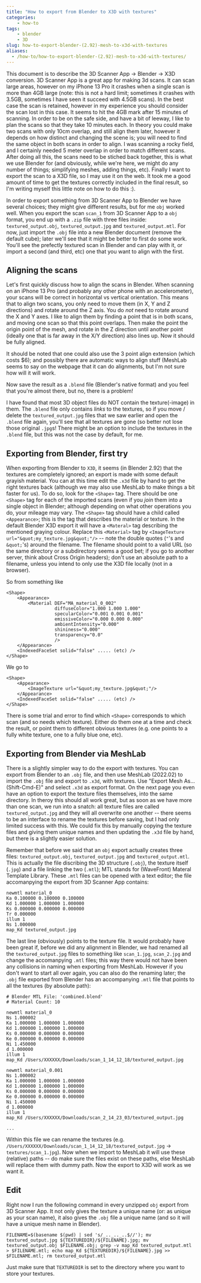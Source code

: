 ```yaml
---
title: "How to export from Blender to X3D with textures"
categories:
    - how-to
tags:
    - blender
    - 3D
slug: how-to-export-blender-(2.92)-mesh-to-x3d-with-textures
aliases:
  - /how-to/how-to-export-blender-(2.92)-mesh-to-x3d-with-textures/
---
```

This document is to describe the 3D Scanner App -> Blender -> X3D conversion. 3D Scanner App is a great app for making 3d scans. It can scan large areas, however on my iPhone 13 Pro it crashes when a single scan is more than 4GB large (note: this is not a hard limit; sometimes it crashes with 3.5GB, sometimes I have seen it succeed with 4.5GB scans). In the best case the scan is retained, however in my experience you should consider the scan lost in this case. It seems to hit the 4GB mark after 15 minutes of scanning. In order to be on the safe side, and have a bit of leeway, I like to plan the scans so that they take 10 minutes each. In theory you could make two scans with only 10cm overlap, and still align them later, however it depends on how distinct and changing the scene is; you will need to find the same object in both scans in order to align. I was scanning a rocky field, and I certainly needed 5 meter overlap in order to match different scans. After doing all this, the scans need to be stiched back together, this is what we use Blender for (and obviously, while we're here, we might do any number of things; simplifying meshes, adding things, etc). Finally I want to export the scan to a X3D file, so I may use it on the web.
It took me a good amount of time to get the textures correctly included in the final result, so I'm writing myself this little note on how to do this :).

In order to export something from 3D Scanner App to Blender we have several choices; they might give different results, but for me `obj` worked well.
When you export the scan `scan_1` from 3D Scanner App to a `obj` format, you end up with a `.zip` file with three files inside: `textured_output.obj`, `textured_output.jpg` and `textured_output.mtl`.
For now, just import the `.obj` file into a new Blender document (remove the default cube); later we'll see that it might be better to first do some work.
You'll see the prefectly textured scan in Blender and can play with it, or import a second (and third, etc) one that you want to align with the first.

## Aligning the scans

Let's first quickly discuss how to align the scans in Blender.
When scanning on an iPhone 13 Pro (and probably any other phone with an accelerometer), your scans will be correct in horizontal vs vertical orientation.
This means that to align two scans, you only need to move them (in X, Y and Z directions) and rotate around the Z axis.
You do *not* need to rotate around the X and Y axes.
I like to align them by finding a point that is in both scans, and moving one scan so that this point overlaps.
Then make the point the origin point of the mesh, and rotate in the Z direction until another point (ideally one that is far away in the X/Y direction) also lines up.
Now it should be fully aligned.

It should be noted that one could also use the 3 point align extension (which costs $6); and possibly there are automatic ways to align stuff (MeshLab seems to say on the webpage that it can do alignments, but I'm not sure how will it will work.

Now save the result as a `.blend` file (Blender's native format) and you feel that you're almost there, but no, there is a problem!

I have found that most 3D object files do NOT contain the texture(-image) in them. The `.blend` file only contains *links* to the textures, so if you move / delete the `textured_output.jpg` files that we saw earlier and open the `.blend` file again, you'll see that all textures are gone (so better not lose those original `.jpg`s!
There might be an option to include the textures in the `.blend` file, but this was not the case by default, for me.

## Exporting from Blender, first try
When exporting from Blender to `X3D`, it seems (in Blender 2.92) that the textures are completely ignored; an export is made with some default grayish material.
You can at this time edit the `.x3d` file by hand to get the right textures back (although we may also use MeshLab to make things a bit faster for us).
To do so, look for the `<Shape>` tag.
There should be one `<Shape>` tag for each of the imported scans (even if you *join* them into a single object in Blender; although depending on what other operations you do, your mileage may vary.
The `<Shape>` tag should have a child called `<Appearance>`; this is the tag that describes the material or texture.
In the default Blender X3D export it will have a `<Materal>` tag describing the mentioned graying colour.
Replace this `<Material>` tag by `<ImageTexture url="&quot;my_texture.jpg&quot;"/>` -- note the double quotes (`"`'s and `&quot;`'s) around the filename.
The filename should point to a valid URL (so the same directory or a subdirectory seems a good bet; if you go to another server, think about Cross Origin headers); don't use an absolute path to a filename, unless you intend to only use the X3D file locally (not in a browser).

So from something like
```
<Shape>
    <Appearance>
        <Material DEF="MA_material_0_002"
                  diffuseColor="1.000 1.000 1.000"
                  specularColor="0.001 0.001 0.001"
                  emissiveColor="0.000 0.000 0.000"
                  ambientIntensity="0.000"
                  shininess="0.000"
                  transparency="0.0"
                  />
    </Appearance>
    <IndexedFaceSet solid="false" ..... (etc) />
</Shape>
```
We go to
```
<Shape>
    <Appearance>
        <ImageTexture url="&quot;my_texture.jpg&quot;"/>
    </Appearance>
    <IndexedFaceSet solid="false" ..... (etc) />
</Shape>
```

There is some trial and error to find which `<Shape>` corresponds to which scan (and so needs which texture).
Either do them one at a time and check the result, or point them to different obvious textures (e.g. one points to a fully white texture, one to a fully blue one, etc).

## Exporting from Blender via MeshLab
There is a slightly simpler way to do the export with textures.
You can export from Blender to an `.obj` file, and then use MeshLab (2022.02) to import the `.obj` file and export to `.x3d`, with textures.
Use "Export Mesh As... (Shift-Cmd-E)" and select `.x3d` as export format.
On the next page you even have an option to export the texture files themselves, into the same directory.
In theroy this should all work great, but as soon as we have more than one scan, we run into a snatch: all texture files are called `textured_output.jpg` and they will all overwrite one another -- there seems to be an interface to rename the textures before saving, but I had only limited success with this.
We could fix this by manually copying the texture files and giving them unique names and then updating the `.x3d` file by hand, but there is a slightly easier solution.

Remember that before we said that an `obj` export actually creates three files: `textured_output.obj`, `textured_output.jpg` and `textured_output.mtl`.
This is actually the file discribing the 3D structure (`.obj`), the texture itself (`.jpg`) and a file linking the two (`.mtl`); MTL stands for (WaveFront) Materal Template Library.
These `.mtl` files can be opened with a text editor; the file accomanpying the export from 3D Scanner App contains:

```
newmtl material_0
Ka 0.100000 0.100000 0.100000
Kd 1.000000 1.000000 1.000000
Ks 0.000000 0.000000 0.000000
Tr 0.000000
illum 1
Ns 1.000000
map_Kd textured_output.jpg
```

The last line (obviously) points to the texture file.
It would probably have been great if, before we did any alignment in Blender, we had renamed all the `textured_output.jpg` files to something like `scan_1.jpg`, `scan_2.jpg` and change the accomanpying `.mtl` files; this way there would not have been any collisions in naming when exporting from MeshLab.
However if you don't want to start all over again, you can also do the renaming later; the `.obj` file exported from Blender has an accompanying `.mtl` file that points to all the textures (by absolute path):

```
# Blender MTL File: 'combined.blend'
# Material Count: 10

newmtl material_0
Ns 1.000002
Ka 1.000000 1.000000 1.000000
Kd 1.000000 1.000000 1.000000
Ks 0.000000 0.000000 0.000000
Ke 0.000000 0.000000 0.000000
Ni 1.450000
d 1.000000
illum 1
map_Kd /Users/XXXXXX/Downloads/scan_1_14_12_18/textured_output.jpg

newmtl material_0.001
Ns 1.000002
Ka 1.000000 1.000000 1.000000
Kd 1.000000 1.000000 1.000000
Ks 0.000000 0.000000 0.000000
Ke 0.000000 0.000000 0.000000
Ni 1.450000
d 1.000000
illum 1
map_Kd /Users/XXXXXX/Downloads/scan_2_14_23_03/textured_output.jpg

...
```

Within this file we can rename the textures (e.g. `/Users/XXXXXX/Downloads/scan_1_14_12_18/textured_output.jpg` -> `textures/scan_1.jpg`).
Now when we import to MeshLab it will use these (relative) paths -- do make sure the files exist on these paths, else MeshLab will replace them with dummy path.
Now the export to X3D will work as we want it.


## Edit
Right now I run the following command in every unzipped `obj` export from 3D Scanner App.
It not only gives the texture a unique name (or: as unique as your scan name), it also gives the `.obj` file a unique name (and so it will have a unique mesh name in Blender).
```
FILENAME=$(basename $(pwd) | sed 's/_.._.._..$//'); mv textured_output.jpg ${TEXTUREDIR}/${FILENAME}.jpg; mv textured_output.obj $FILENAME.obj; grep -v map_Kd textured_output.mtl > $FILENAME.mtl; echo map_Kd ${TEXTUREDIR}/${FILENAME}.jpg >> $FILENAME.mtl; rm textured_output.mtl
```


Just make sure that `TEXTUREDIR` is set to the directory where you want to store your textures.
